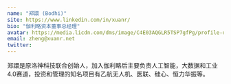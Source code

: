 ```yaml
---
name: "郑譞 (Bodhi)"
site: https://www.linkedin.com/in/xuanr/
bio: "伽利略资本董事总经理"
avatar: https://media.licdn.com/dms/image/C4E03AQGLR5TSP7gfPg/profile-displayphoto-shrink_200_200/0?e=1573689600&v=beta&t=afrUTiJhffJ8z-6VB1ZlvdRvtLWmhiumDbKg923und8
email: zheng@xuanr.net
twitter: 
---
```


郑譞是原洛神科技联合创始人，加入伽利略后主要负责人工智能，大数据和工业4.0赛道，投资和管理的知名项目有乙航无人机、医联、硅心、恒力华振等。
